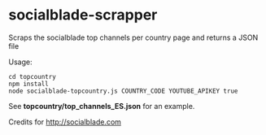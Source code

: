 # socialblade-scrapper

Scraps the socialblade top channels per country page and returns a JSON file

Usage:

`cd topcountry` <br>
`npm install`<br>
`node socialblade-topcountry.js COUNTRY_CODE YOUTUBE_APIKEY true`

See <b>topcountry/top_channels_ES.json</b> for an example.

Credits for http://socialblade.com
